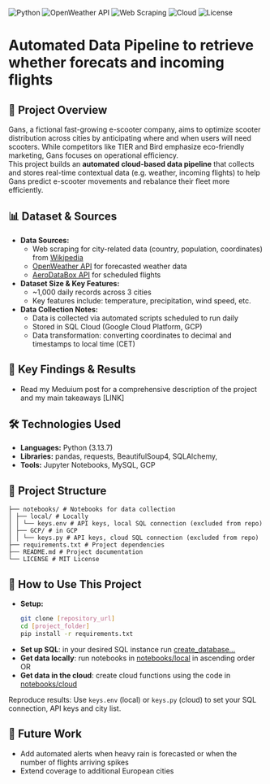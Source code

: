 ![Python](https://img.shields.io/badge/Python-3.13.7-blue?logo=python&logoColor=white)
![OpenWeather API](https://img.shields.io/badge/API-OpenWeather-00A4D3?logo=openweather&logoColor=white)
![Web Scraping](https://img.shields.io/badge/Web%20Scraping-BeautifulSoup-green?logo=python&logoColor=white)
![Cloud](https://img.shields.io/badge/Cloud-GCP-blueviolet?logo=cloudflare&logoColor=white)
![License](https://img.shields.io/badge/License-MIT-lightgrey)

# Automated Data Pipeline to retrieve whether forecats and incoming flights

## 🎯 Project Overview
Gans, a fictional fast-growing e-scooter company, aims to optimize scooter distribution across cities by anticipating where and when users will need scooters. While competitors like TIER and Bird emphasize eco-friendly marketing, Gans focuses on operational efficiency.  
This project builds an **automated cloud-based data pipeline** that collects and stores real-time contextual data (e.g. weather, incoming flights) to help Gans predict e-scooter movements and rebalance their fleet more efficiently.

## 📊 Dataset & Sources
- **Data Sources:**
  - Web scraping for city-related data (country, population, coordinates) from [Wikipedia](https://en.wikipedia.org/)
  - [OpenWeather API](https://openweathermap.org/api) for forecasted weather data
  - [AeroDataBox API](https://aerodatabox.com/) for scheduled flights
- **Dataset Size & Key Features:**
  - ~1,000 daily records across 3 cities
  - Key features include: temperature, precipitation, wind speed, etc.
- **Data Collection Notes:**
  - Data is collected via automated scripts scheduled to run daily
  - Stored in SQL Cloud (Google Cloud Platform, GCP)
  - Data transformation: converting coordinates to decimal and timestamps to local time (CET)

## 🚀 Key Findings & Results
- Read my Meduium post for a comprehensive description of the project and my main takeaways [LINK]

## 🛠️ Technologies Used
- **Languages:** Python (3.13.7)
- **Libraries:** pandas, requests, BeautifulSoup4, SQLAlchemy, 
- **Tools:** Jupyter Notebooks, MySQL, GCP

## 📁 Project Structure
```
├── notebooks/ # Notebooks for data collection
│ ├── local/ # Locally
│ │ └── keys.env # API keys, local SQL connection (excluded from repo)
│ ├── GCP/ # in GCP
│ │ └── keys.py # API keys, cloud SQL connection (excluded from repo)
├── requirements.txt # Project dependencies
├── README.md # Project documentation
└── LICENSE # MIT License
```

## 🔗 How to Use This Project
- **Setup:**
    ```bash
    git clone [repository_url]
    cd [project_folder]
    pip install -r requirements.txt
    ```
- **Set up SQL**: in your desired SQL instance run [create_database...](sql/create_database_data_pipeline_example.sql)
- **Get data locally**: run notebooks in [notebooks/local](notebooks/local) in ascending order OR
- **Get data in the cloud**: create cloud functions using the code in [notebooks/cloud](notebooks/cloud)


Reproduce results: Use `keys.env` (local) or `keys.py` (cloud) to set your SQL connection, API keys and city list.

## 🚀 Future Work
* Add automated alerts when heavy rain is forecasted or when the number of flights arriving spikes
* Extend coverage to additional European cities